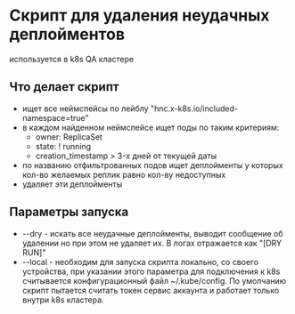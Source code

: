 # Скрипт для удаления неудачных деплойментов
используется в k8s QA кластере

## Что делает скрипт
- ищет все неймспейсы по лейблу "hnc.x-k8s.io/included-namespace=true"
- в каждом найденном неймспейсе ищет поды по таким критериям:
    - owner: ReplicaSet
    - state: ! running
    - creation_timestamp > 3-х дней от текущей даты
- по названию отфильтрованных подов ищет деплойменты у которых кол-во желаемых реплик равно кол-ву недоступных
- удаляет эти деплойменты

## Параметры запуска
- --dry - искать все неудачные деплойменты, выводит сообщение об удалении но при этом не удаляет их. В логах отражается как "[DRY RUN]"
- --local - необходим для запуска скрипта локально, со своего устройства, при указании этого параметра для подключения к k8s считывается конфигурационный файл ~/.kube/config. По умолчанию скрипт пытается считать токен сервис аккаунта и работает только внутри k8s кластера.


